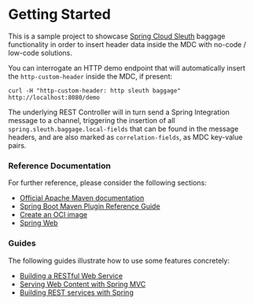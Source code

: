 # Getting Started

This is a sample project to showcase [Spring Cloud Sleuth](https://docs.spring.io/spring-cloud-sleuth/docs/current-SNAPSHOT/reference/html/index.html) baggage functionality in order to insert header data inside the MDC with no-code / low-code solutions.

You can interrogate an HTTP demo endpoint that will automatically insert the `http-custom-header` inside the MDC, if present:

`curl -H "http-custom-header: http sleuth baggage" http://localhost:8080/demo`

The underlying REST Controller will in turn send a Spring Integration message to a channel, triggering the insertion of all `spring.sleuth.baggage.local-fields` that can be found in the message headers, and are also marked as `correlation-fields`, as MDC key-value pairs.

### Reference Documentation
For further reference, please consider the following sections:

* [Official Apache Maven documentation](https://maven.apache.org/guides/index.html)
* [Spring Boot Maven Plugin Reference Guide](https://docs.spring.io/spring-boot/docs/2.6.0/maven-plugin/reference/html/)
* [Create an OCI image](https://docs.spring.io/spring-boot/docs/2.6.0/maven-plugin/reference/html/#build-image)
* [Spring Web](https://docs.spring.io/spring-boot/docs/2.6.0/reference/htmlsingle/#boot-features-developing-web-applications)

### Guides
The following guides illustrate how to use some features concretely:

* [Building a RESTful Web Service](https://spring.io/guides/gs/rest-service/)
* [Serving Web Content with Spring MVC](https://spring.io/guides/gs/serving-web-content/)
* [Building REST services with Spring](https://spring.io/guides/tutorials/bookmarks/)

